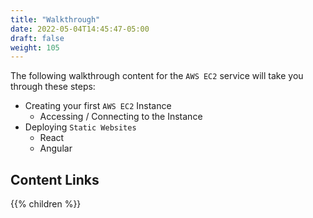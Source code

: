 ```yaml
---
title: "Walkthrough"
date: 2022-05-04T14:45:47-05:00
draft: false
weight: 105
---
```


The following walkthrough content for the `AWS EC2` service will take you through these steps:
- Creating your first `AWS EC2` Instance
    - Accessing / Connecting to the Instance
- Deploying `Static Websites`
    - React
    - Angular

## Content Links

{{% children %}}
